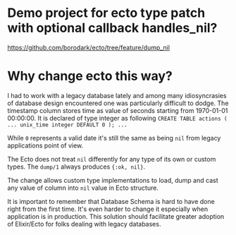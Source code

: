 # Demo project for ecto type patch with optional callback handles_nil?
https://github.com/borodark/ecto/tree/feature/dump_nil

# Why change ecto this way?
I had to work with a legacy database lately and among many idiosyncrasies of database design encountered one was particularly difficult to dodge.
The timestamp column stores time as value of seconds starting from 1970-01-01 00:00:00.
It is declared of type integer as following
`
CREATE TABLE actions (
...
unix_time integer DEFAULT 0 );
...
`

While `0` represents a valid date it's still the same as being `nil` from legacy applications point of view.

The Ecto does not treat `nil` differently for any type of its own or custom types.
The `dump/1` always produces `{:ok, nil}`.

The change allows custom type implementations to load, dump and cast any value of column into `nil` value in Ecto structure.

It is important to remember that Database Schema is hard to have done right from the first time. It's even harder to change it especially when application is in production. This solution should facilitate greater adoption of Elixir/Ecto for folks dealing with legacy databases.
